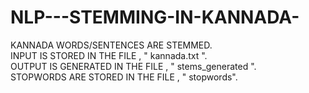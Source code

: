 # NLP---STEMMING-IN-KANNADA-

KANNADA WORDS/SENTENCES ARE STEMMED.        
INPUT IS STORED IN THE FILE , " kannada.txt ".             
OUTPUT IS GENERATED IN THE FILE , " stems_generated ".               
STOPWORDS ARE STORED IN THE FILE , " stopwords". 
